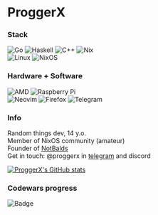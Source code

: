 # ProggerX
### Stack
![Go](https://img.shields.io/badge/go-%2300ADD8.svg?style=for-the-badge&logo=go&logoColor=white) ![Haskell](https://img.shields.io/badge/Haskell-5e5086?style=for-the-badge&logo=haskell&logoColor=white) ![C++](https://img.shields.io/badge/c++-%2300599C.svg?style=for-the-badge&logo=c%2B%2B&logoColor=white) ![Nix](https://img.shields.io/badge/NIX-5277C3.svg?style=for-the-badge&logo=NixOS&logoColor=white)\
![Linux](https://img.shields.io/badge/Linux-FCC624?style=for-the-badge&logo=linux&logoColor=black) ![NixOS](https://img.shields.io/badge/NIXOS-5277C3.svg?style=for-the-badge&logo=NixOS&logoColor=white)
### Hardware + Software
![AMD](https://img.shields.io/badge/AMD-%23000000.svg?style=for-the-badge&logo=amd&logoColor=white) ![Raspberry Pi](https://img.shields.io/badge/-Raspberry_Pi-C51A4A?style=for-the-badge&logo=Raspberry-Pi)\
![Neovim](https://img.shields.io/badge/NeoVim-%2357A143.svg?&style=for-the-badge&logo=neovim&logoColor=white) ![Firefox](https://img.shields.io/badge/Firefox-FF7139?style=for-the-badge&logo=Firefox-Browser&logoColor=white) ![Telegram](https://img.shields.io/badge/Telegram-2CA5E0?style=for-the-badge&logo=telegram&logoColor=white)

### Info
Random things dev, 14 y.o.\
Member of NixOS community (amateur)\
Founder of [NotBalds](https://github.com/NotBalds)\
Get in touch: @proggerx in [telegram](https://proggerx.t.me) and discord

[![ProggerX's GitHub stats](https://github-readme-stats.vercel.app/api?username=ProggerX&show_icons=true&theme=gruvbox)](https://github.com/ProggerX)

### Codewars progress
![Badge](https://www.codewars.com/users/ProggerX/badges/large)

